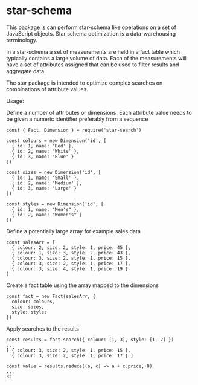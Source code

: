 # star-schema
This package is can perform star-schema like operations on a set of JavaScript objects. Star schema optimization is a data-warehousing terminology.

In a star-schema a set of measurements are held in a fact table which typically contains a large volume of data. Each of the measurements will have a set of attributes assigned that can be used to filter results and aggregate data.

The star package is intended to optimize complex searches on combinations of attribute values.

Usage:

Define a number of attributes or dimensions. Each attribute value needs to be given a numeric identifier preferably from a sequence

```
const { Fact, Dimension } = require('star-search')

const colours = new Dimension('id', [
  { id: 1, name: 'Red' },
  { id: 2, name: 'White' },
  { id: 3, name: 'Blue' }
])

const sizes = new Dimension('id', [
  { id: 1, name: 'Small' },
  { id: 2, name: 'Medium' },
  { id: 3, name: 'Large' }
])

const styles = new Dimension('id', [
  { id: 1, name: "Men's" },
  { id: 2, name: "Women's" }
])
```

Define a potentially large array for example sales data

```
const salesArr = [
  { colour: 2, size: 2, style: 1, price: 45 },
  { colour: 1, size: 3, style: 2, price: 43 },
  { colour: 3, size: 2, style: 1, price: 15 },
  { colour: 3, size: 2, style: 1, price: 17 },
  { colour: 3, size: 4, style: 1, price: 19 }
]
```
Create a fact table using the array mapped to the dimensions
```
const fact = new Fact(salesArr, {
  colour: colours,
  size: sizes,
  style: styles
})
```
Apply searches to the results

```
const results = fact.search({ colour: [1, 3], style: [1, 2] })
...
[ { colour: 3, size: 2, style: 1, price: 15 },
  { colour: 3, size: 2, style: 1, price: 17 } ]

const value = results.reduce((a, c) => a + c.price, 0)
...
32

```



